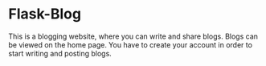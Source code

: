 # Flask-Blog
This is a blogging website, where you can write and share blogs.
Blogs can be viewed on the home page.
You have to create your account in order to start writing and posting blogs.
